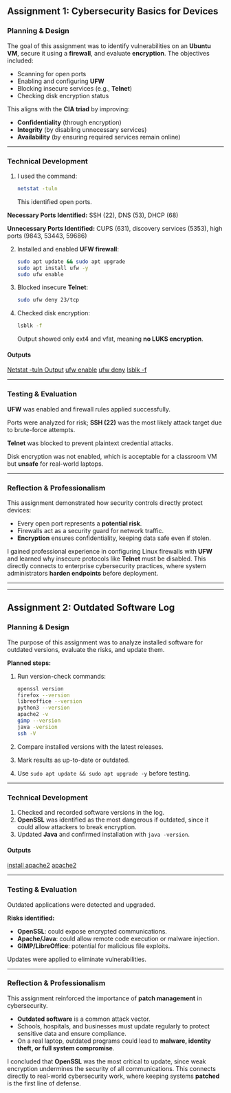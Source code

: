 ## **Assignment 1: Cybersecurity Basics for Devices**

### **Planning & Design**
The goal of this assignment was to identify vulnerabilities on an **Ubuntu VM**, secure it using a **firewall**, and evaluate **encryption**. The objectives included:

- Scanning for open ports
- Enabling and configuring **UFW**
- Blocking insecure services (e.g., **Telnet**)
- Checking disk encryption status

This aligns with the **CIA triad** by improving:
- **Confidentiality** (through encryption)
- **Integrity** (by disabling unnecessary services)
- **Availability** (by ensuring required services remain online)

---

### **Technical Development**
1. I used the command:
    ```bash
    netstat -tuln
    ```
    This identified open ports.

**Necessary Ports Identified:** SSH (22), DNS (53), DHCP (68)

**Unnecessary Ports Identified:** CUPS (631), discovery services (5353), high ports (9843, 53443, 59686)

2. Installed and enabled **UFW firewall**:

    ```bash
    sudo apt update && sudo apt upgrade
    sudo apt install ufw -y
    sudo ufw enable
    ```

3. Blocked insecure **Telnet**:

    ```bash
    sudo ufw deny 23/tcp
    ```

4. Checked disk encryption:

    ```bash
    lsblk -f
    ```
    Output showed only ext4 and vfat, meaning **no LUKS encryption**.

#### **Outputs**
[Netstat -tuln Output](networking-assignments/files/unnamed(3).png)
[ufw enable](networking-assignments/files/unnamed.png)
[ufw deny](networking-assignments/files/unnamed(1).png)
[lsblk -f](networking-assignments/files/unnamed(2).png)

---

### **Testing & Evaluation**
**UFW** was enabled and firewall rules applied successfully.

Ports were analyzed for risk; **SSH (22)** was the most likely attack target due to brute-force attempts.

**Telnet** was blocked to prevent plaintext credential attacks.

Disk encryption was not enabled, which is acceptable for a classroom VM but **unsafe** for real-world laptops.

---

### **Reflection & Professionalism**
This assignment demonstrated how security controls directly protect devices:

- Every open port represents a **potential risk**.
- Firewalls act as a security guard for network traffic.
- **Encryption** ensures confidentiality, keeping data safe even if stolen.

I gained professional experience in configuring Linux firewalls with **UFW** and learned why insecure protocols like **Telnet** must be disabled. This directly connects to enterprise cybersecurity practices, where system administrators **harden endpoints** before deployment.

***
***

## **Assignment 2: Outdated Software Log**

### **Planning & Design**
The purpose of this assignment was to analyze installed software for outdated versions, evaluate the risks, and update them.

**Planned steps:**

1. Run version-check commands:

    ```bash
    openssl version
    firefox --version
    libreoffice --version
    python3 --version
    apache2 -v
    gimp --version
    java -version
    ssh -V
    ```

2. Compare installed versions with the latest releases.
3. Mark results as up-to-date or outdated.
4. Use `sudo apt update && sudo apt upgrade -y` before testing.

---

### **Technical Development**
1. Checked and recorded software versions in the log.
2. **OpenSSL** was identified as the most dangerous if outdated, since it could allow attackers to break encryption.
3. Updated **Java** and confirmed installation with `java -version`.

#### **Outputs**
[install apache2](networking-assignments/files/screenshot.jpg)
[apache2](networking-assignments/files/screenshot(1).jpg)

---

### **Testing & Evaluation**
Outdated applications were detected and upgraded.

**Risks identified:**

- **OpenSSL**: could expose encrypted communications.
- **Apache/Java**: could allow remote code execution or malware injection.
- **GIMP/LibreOffice**: potential for malicious file exploits.

Updates were applied to eliminate vulnerabilities.

---

### **Reflection & Professionalism**
This assignment reinforced the importance of **patch management** in cybersecurity.

- **Outdated software** is a common attack vector.
- Schools, hospitals, and businesses must update regularly to protect sensitive data and ensure compliance.
- On a real laptop, outdated programs could lead to **malware, identity theft, or full system compromise**.

I concluded that **OpenSSL** was the most critical to update, since weak encryption undermines the security of all communications. This connects directly to real-world cybersecurity work, where keeping systems **patched** is the first line of defense.
